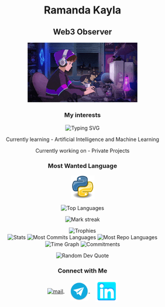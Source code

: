 <h1 align="center">Ramanda Kayla</h1>
<h2 align="center">Web3 Observer</h2>
<p align="center">
  <img alt="Coding GIF" width="300" height="auto" src="https://raw.githubusercontent.com/rmndkyl/MandaNode/main/WM/coding.gif"/>
</p>

<h3 align="center">My interests</h3>
<p align="center">
  <img src="https://readme-typing-svg.demolab.com?font=Kalnia+Glaze&weight=500&size=30&duration=1000&pause=1000&center=true&random=true&width=500&lines=Artificial+Intelligence;Blockchain;Cryptocurrency" alt="Typing SVG" />
</p>

<p align="center">Currently learning - Artificial Intelligence and Machine Learning</p>
<p align="center">Currently working on - Private Projects</p>

<h3 align="center">Most Wanted Language</h3>
<p align="center">
  <a href="https://raw.githubusercontent.com/rmndkyl/MandaNode/main/WM/python.png" target="_blank">
    <img align="center" src="https://raw.githubusercontent.com/rmndkyl/MandaNode/main/WM/python.png" alt="Python" height="65" width="65" />
  </a>
</p>

<p align="center">
  <img align="center" src="https://github-readme-stats.vercel.app/api/top-langs?username=rmndkyl&hide_border=true&no-bg=true&no-frame=true&layout=compact&theme=transparent&hide=html,css,jupyter%20notebook,pug,jinja" alt="Top Languages"/>
</p>

<p align="center">
  <img alt="Mark streak" src="https://github-readme-streak-stats.herokuapp.com/?user=rmndkyl&hide_border=true&theme=transparent" /> 
</p>

<div align="center">
  <img src="https://github-profile-trophy.vercel.app/?username=rmndkyl&no-bg=true&no-frame=true&row=2&column=3" alt="Trophies">
</div>

<div align="center">
  <img align="center" src="http://github-profile-summary-cards.vercel.app/api/cards/stats?username=rmndkyl&theme=transparent" height="180em" alt="Stats"/>
  <img align="center" src="http://github-profile-summary-cards.vercel.app/api/cards/most-commit-language?username=rmndkyl&theme=transparent&exclude=html,CSS,Jupyter%20Notebook" height="180em" alt="Most Commits Languages"/>
  <img align="center" src="http://github-profile-summary-cards.vercel.app/api/cards/repos-per-language?username=rmndkyl&theme=transparent&exclude=html,CSS,Jupyter%20Notebook" height="180em" alt="Most Repo Languages"/>
  <img align="center" src="http://github-profile-summary-cards.vercel.app/api/cards/productive-time?username=rmndkyl&theme=transparent&utcOffset=5.30" height="180em" alt="Time Graph"/>
  <img align="center" src="http://github-profile-summary-cards.vercel.app/api/cards/profile-details?username=rmndkyl&theme=transparent" height="180em" alt="Commitments"/>
</div>

<p align="center">
  <img src="https://quotes-github-readme.vercel.app/api?type=horizontal&theme=transparent" alt="Random Dev Quote" />
</p>

<h3 align="center">Connect with Me</h3>
<p align="center">
  <a href="mailto:ramandakayla72@gmail.com" target="_blank">
    <img align="center" src="https://icon2.cleanpng.com/20190207/uqy/kisspng-gmail-email-google-account-login-g-suite-nvod-freebit-cz-mobiln-ladn-it-magazn-1713907883468.webp" alt="mail" height="50" width="55" />
  </a>
  &nbsp;&nbsp;&nbsp;
  <a href="https://t.me/layerairdrop" target="_blank">
    <img align="center" src="https://raw.githubusercontent.com/rmndkyl/MandaNode/main/WM/telegram.png" alt="website" height="50" width="50" />
  </a>
  &nbsp;&nbsp;&nbsp;
  <a href="https://www.linkedin.com/in/ramanda-kayla-94a6a61b3" target="_blank">
    <img align="center" src="https://raw.githubusercontent.com/rmndkyl/MandaNode/main/WM/linkedin.png" alt="linkedin" height="60" width="60" />
  </a>
</p>
